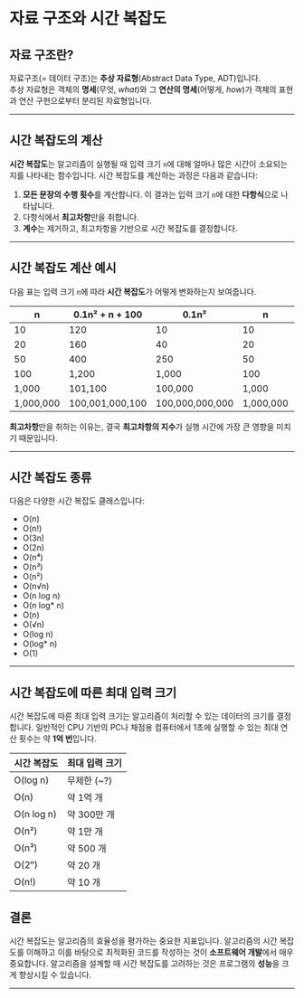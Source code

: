 # 자료 구조와 시간 복잡도

## 자료 구조란?

자료구조(= 데이터 구조)는 **추상 자료형**(Abstract Data Type, ADT)입니다.  
추상 자료형은 객체의 **명세**(무엇, *what*)와 그 **연산의 명세**(어떻게, *how*)가 객체의 표현과 연산 구현으로부터 분리된 자료형입니다.

---

## 시간 복잡도의 계산

**시간 복잡도**는 알고리즘이 실행될 때 입력 크기 `n`에 대해 얼마나 많은 시간이 소요되는지를 나타내는 함수입니다. 시간 복잡도를 계산하는 과정은 다음과 같습니다:

1. **모든 문장의 수행 횟수**를 계산합니다. 이 결과는 입력 크기 `n`에 대한 **다항식**으로 나타납니다.
2. 다항식에서 **최고차항**만을 취합니다.
3. **계수**는 제거하고, 최고차항을 기반으로 시간 복잡도를 결정합니다.

---

## 시간 복잡도 계산 예시

다음 표는 입력 크기 `n`에 따라 **시간 복잡도**가 어떻게 변화하는지 보여줍니다.


| n           | 0.1n² + n + 100   | 0.1n²    | n     | 100   |
|-------------|-------------------|----------|-------|-------|
| 10          | 120               | 10       | 10    | 100   |
| 20          | 160               | 40       | 20    | 100   |
| 50          | 400               | 250      | 50    | 100   |
| 100         | 1,200             | 1,000    | 100   | 100   |
| 1,000       | 101,100           | 100,000  | 1,000 | 100   |
| 1,000,000   | 100,001,000,100   | 100,000,000,000 | 1,000,000 | 100 |






**최고차항**만을 취하는 이유는, 결국 **최고차항의 지수**가 실행 시간에 가장 큰 영향을 미치기 때문입니다.

---

## 시간 복잡도 종류

다음은 다양한 시간 복잡도 클래스입니다:

- O(n)
- O(n!)
- O(3n)
- O(2n)
- O(n⁴)
- O(n³)
- O(n²)
- O(n√n)
- O(n log n)
- O(n log* n)
- O(n)
- O(√n)
- O(log n)
- O(log* n)
- O(1)



---

## 시간 복잡도에 따른 최대 입력 크기

시간 복잡도에 따른 최대 입력 크기는 알고리즘이 처리할 수 있는 데이터의 크기를 결정합니다. 일반적인 CPU 기반의 PC나 채점용 컴퓨터에서 1초에 실행할 수 있는 최대 연산 횟수는 약 **1억 번**입니다.


| 시간 복잡도   | 최대 입력 크기   |
|---------------|------------------|
| O(log n)      | 무제한 (~?)      |
| O(n)          | 약 1억 개        |
| O(n log n)    | 약 300만 개      |
| O(n²)         | 약 1만 개        |
| O(n³)         | 약 500 개        |
| O(2ⁿ)         | 약 20 개         |
| O(n!)         | 약 10 개         |




## 결론

시간 복잡도는 알고리즘의 효율성을 평가하는 중요한 지표입니다. 알고리즘의 시간 복잡도를 이해하고 이를 바탕으로 최적화된 코드를 작성하는 것이 **소프트웨어 개발**에서 매우 중요합니다. 알고리즘을 설계할 때 시간 복잡도를 고려하는 것은 프로그램의 **성능**을 크게 향상시킬 수 있습니다.

---
